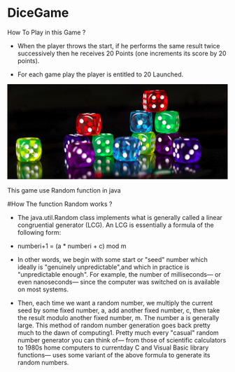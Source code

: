 # DiceGame

How To Play in this Game  ?

- When the player throws the start, if he performs the same result twice successively then he receives 20 Points (one increments its score by 20 points).

- For each game play the player is entitled to 20 Launched.

![KadaH](WebContent/images/dice.png)

This game use Random function in java 

#How The function Random works ?

- The java.util.Random class implements what is generally called a linear congruential generator (LCG). An LCG is essentially a formula of the following form:

- numberi+1 = (a * numberi + c) mod m

- In other words, we begin with some start or "seed" number which ideally is "genuinely unpredictable",and which in practice is "unpredictable enough". For example, the number of milliseconds— or even nanoseconds— since the computer was switched on is available on most systems.

- Then, each time we want a random number, we multiply the current seed by some fixed number, a, add another fixed number, c, then take the result modulo another fixed number, m. The number a is generally large. This method of random number generation goes back pretty much to the dawn of computing1. Pretty much every "casual" random number generator you can think of— from those of scientific calculators to 1980s home computers to currentday C and Visual Basic library functions— uses some variant of the above formula to generate its random numbers. 

